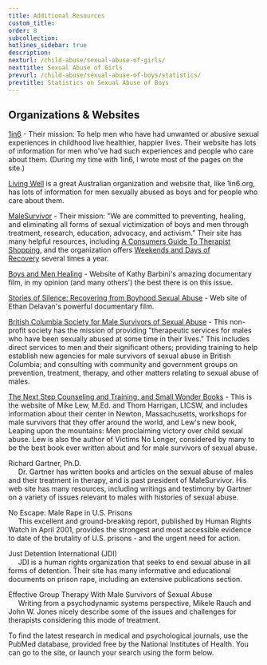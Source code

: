 ```yaml
---
title: Additional Resources
custom_title:
order: 8
subcollection:
hotlines_sidebar: true
description:
nexturl: /child-abuse/sexual-abuse-of-girls/
nexttitle: Sexual Abuse of Girls
prevurl: /child-abuse/sexual-abuse-of-boys/statistics/
prevtitle: Statistics on Sexual Abuse of Boys
---
```



## Organizations & Websites

[1in6](https://www.1in6.org) - Their mission: To help men who have had unwanted or abusive sexual experiences in childhood live healthier, happier lives. Their website has lots of information for men who've had such experiences and people who care about them. (During my time with 1in6, I wrote most of the pages on the site.)

[Living Well](https://www.livingwell.org.au/) is a great Australian organization and website that, like 1in6.org, has lots of information for men sexually abused as boys and for people who care about them.

[MaleSurvivor](http://www.malesurvivor.org/) - Their mission: "We are committed to preventing, healing, and eliminating all forms of sexual victimization of boys and men through treatment, research, education, advocacy, and activism." Their site has many helpful resources, including [A Consumers Guide To Therapist Shopping](http://www.malesurvivor.org/consumers-guide/), and the organization offers [Weekends and Days of Recovery](http://www.malesurvivor.org/weekends-of-recovery/)&nbsp;several times a year.

[Boys and Men Healing](http://bigvoicepictures.com/production-3/boys-and-men-healing/) - Website of Kathy Barbini's amazing documentary film, in my opinion (and many others') the best there is on this issue.

[Stories of Silence: Recovering from Boyhood Sexual Abuse](http://www.storiesofsilence.org/) - Web site of Ethan Delavan's powerful documentary film.

[British Columbia Society for Male Survivors of Sexual Abuse](http://bc-malesurvivors.com/) - This non-profit society has the mission of providing "therapeutic services for males who have been sexually abused at some time in their lives." This includes direct services to men and their significant others; providing training to help establish new agencies for male survivors of sexual abuse in British Columbia; and consulting with community and government groups on prevention, treatment, therapy, and other matters relating to sexual abuse of males.

[The Next Step Counseling and Training, and Small Wonder Books](http://www.nextstepcounseling.org/) - This is the website of Mike Lew, M.Ed. and Thom Harrigan, LICSW, and includes information about their center in Newton, Massachusetts, workshops for male survivors that they offer around the world, and Lew's new book, Leaping upon the mountains: Men proclaiming victory over child sexual abuse. Lew is also the author of Victims No Longer, considered by many to be the best book ever written about and for male survivors of sexual abuse.

Richard Gartner, Ph.D.
<br>&nbsp; &nbsp; &nbsp;Dr. Gartner has written books and articles on the sexual abuse of males and their treatment in therapy, and is past president of MaleSurvivor. His web site has many resources, including writings and testimony by Gartner on a variety of issues relevant to males with histories of sexual abuse.

No Escape: Male Rape in U.S. Prisons
<br>&nbsp; &nbsp; &nbsp;This excellent and ground-breaking report, published by Human Rights Watch in April 2001, provides the strongest and most accessible evidence to date of the brutality of U.S. prisons - and the urgent need for action.

Just Detention International (JDI)
<br>&nbsp; &nbsp; &nbsp;JDI is a human rights organization that seeks to end sexual abuse in all forms of detention. Their site has many informative and educational documents on prison rape, including an extensive publications section.

Effective Group Therapy With Male Survivors of Sexual Abuse
<br>&nbsp; &nbsp; &nbsp;Writing from a psychodynamic systems perspective, Mikele Rauch and John W. Jones nicely describe some of the issues and challenges for therapists considering this mode of treatment.

To find the latest research in medical and psychological journals, use the PubMed database, provided free by the National Institutes of Health. You can go to the site, or launch your search using the form below.